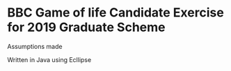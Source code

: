 # BBC Game of life Candidate Exercise for 2019 Graduate Scheme

Assumptions made



Written in Java using Ecllipse

